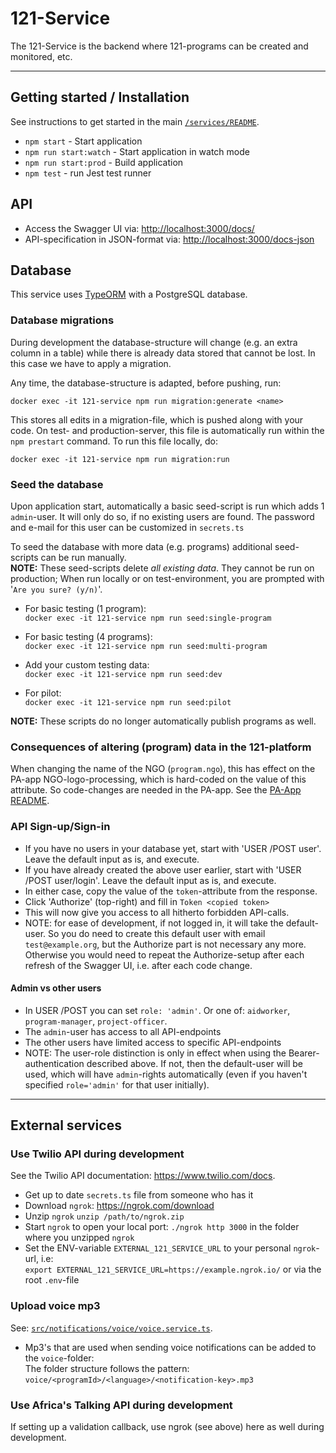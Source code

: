 # 121-Service

The 121-Service is the backend where 121-programs can be created and monitored, etc.

---

## Getting started / Installation

See instructions to get started in the main [`/services/README`](../README.md).

- `npm start` - Start application
- `npm run start:watch` - Start application in watch mode
- `npm run start:prod` - Build application
- `npm test` - run Jest test runner

## API

- Access the Swagger UI via: <http://localhost:3000/docs/>
- API-specification in JSON-format via: <http://localhost:3000/docs-json>

## Database

This service uses [TypeORM](https://typeorm.io/) with a PostgreSQL database.

### Database migrations

During development the database-structure will change (e.g. an extra column in a table) while there is already data stored that cannot be lost. In this case we have to apply a migration.

Any time, the database-structure is adapted, before pushing, run:

    docker exec -it 121-service npm run migration:generate <name>

This stores all edits in a migration-file, which is pushed along with your code.
On test- and production-server, this file is automatically run within the `npm prestart` command.
To run this file locally, do:

    docker exec -it 121-service npm run migration:run

### Seed the database

Upon application start, automatically a basic seed-script is run which adds 1 `admin`-user. It will only do so, if no existing users are found. The password and e-mail for this user can be customized in `secrets.ts`

To seed the database with more data (e.g. programs) additional seed-scripts can be run manually.  
**NOTE:** These seed-scripts delete _all existing data_. They cannot be run on production; When run locally or on test-environment, you are prompted with '`Are you sure? (y/n)`'.

- For basic testing (1 program):  
  `docker exec -it 121-service npm run seed:single-program`
- For basic testing (4 programs):  
  `docker exec -it 121-service npm run seed:multi-program`

- Add your custom testing data:  
  `docker exec -it 121-service npm run seed:dev`

- For pilot:  
  `docker exec -it 121-service npm run seed:pilot`

**NOTE:** These scripts do no longer automatically publish programs as well.

### Consequences of altering (program) data in the 121-platform

When changing the name of the NGO (`program.ngo`), this has effect on the PA-app NGO-logo-processing, which is hard-coded on the value of this attribute. So code-changes are needed in the PA-app. See the [PA-App README](../../interfaces/PA-App/README.md).

### API Sign-up/Sign-in

- If you have no users in your database yet, start with 'USER /POST user'. Leave the default input as is, and execute.
- If you have already created the above user earlier, start with 'USER /POST user/login'. Leave the default input as is, and execute.
- In either case, copy the value of the `token`-attribute from the response.
- Click 'Authorize' (top-right) and fill in `Token <copied token>`
- This will now give you access to all hitherto forbidden API-calls.
- NOTE: for ease of development, if not logged in, it will take the default-user. So you do need to create this default user with email `test@example.org`, but the Authorize part is not necessary any more. Otherwise you would need to repeat the Authorize-setup after each refresh of the Swagger UI, i.e. after each code change.

#### Admin vs other users

- In USER /POST you can set `role: 'admin'`. Or one of: `aidworker`, `program-manager`, `project-officer`.
- The `admin`-user has access to all API-endpoints
- The other users have limited access to specific API-endpoints
- NOTE: The user-role distinction is only in effect when using the Bearer-authentication described above. If not, then the default-user will be used, which will have `admin`-rights automatically (even if you haven't specified `role='admin'` for that user initially).

---

## External services

### Use Twilio API during development

See the Twilio API documentation: <https://www.twilio.com/docs>.

- Get up to date `secrets.ts` file from someone who has it
- Download `ngrok`: <https://ngrok.com/download>
- Unzip `ngrok` `unzip /path/to/ngrok.zip`
- Start `ngrok` to open your local port: `./ngrok http 3000` in the folder where you unzipped `ngrok`
- Set the ENV-variable `EXTERNAL_121_SERVICE_URL` to your personal `ngrok`-url, i.e:  
  `export EXTERNAL_121_SERVICE_URL=https://example.ngrok.io/` or via the root `.env`-file

### Upload voice mp3

See: [`src/notifications/voice/voice.service.ts`](`src/notifications/voice/voice.service.ts`).

- Mp3's that are used when sending voice notifications can be added to the `voice`-folder:  
  The folder structure follows the pattern: `voice/<programId>/<language>/<notification-key>.mp3`

### Use Africa's Talking API during development

If setting up a validation callback, use ngrok (see above) here as well during development.